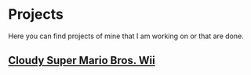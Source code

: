 # Projects

Here you can find projects of mine that I am working on or that are done.

## [Cloudy Super Mario Bros. Wii](https://techmuse8.github.io/Projects/CSMBW/)



